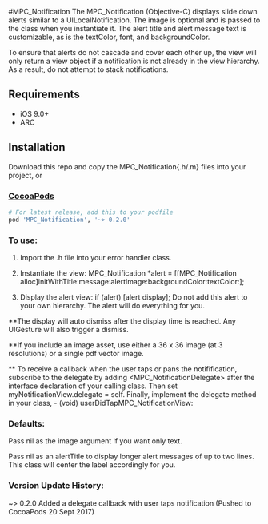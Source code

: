 #MPC_Notification 
The MPC_Notification (Objective-C) displays slide down alerts similar to a UILocalNotification. The image is optional and is passed to the class when you instantiate it. The alert title and alert message text is customizable, as is the textColor, font, and backgroundColor. 

To ensure that alerts do not cascade and cover each other up, the view will only return a view object if a notification is not already in the view hierarchy. As a result, do not attempt to stack notifications.

## Requirements

* iOS 9.0+
* ARC

## Installation

Download this repo and copy the MPC_Notification{.h/.m} files into your project, or

### [CocoaPods](https://cocoapods.org/)

````ruby
# For latest release, add this to your podfile
pod 'MPC_Notification', '~> 0.2.0'
````
 
<h3>To use:</h3>
 
  1. Import the .h file into your error handler class.
 
  2. Instantiate the view: MPC_Notification *alert = [[MPC_Notification alloc]initWithTitle:message:alertImage:backgroundColor:textColor:];
 
  3. Display the alert view: if (alert) [alert display]; Do not add this alert to your own hierarchy. The alert will do everything for you.
 
  **The display will auto dismiss after the display time is reached. Any UIGesture will also trigger a dismiss.
  
  **If you include an image asset, use either a 36 x 36 image (at 3 resolutions) or a single pdf vector image. 

  ** To receive a callback when the user taps or pans the notifification, subscribe to the delegate by adding <MPC_NotificationDelegate> after the interface declaration of your calling class. Then set myNotificationView.delegate = self. Finally, implement the delegate method in your class, - (void) userDidTapMPC_NotificationView:
 
<h3>Defaults:</h3>

  Pass nil as the image argument if you want only text.

  Pass nil as an alertTitle to display longer alert messages of up to two lines. This class will center the label accordingly for you.

<h3>Version Update History:</h3>
  ~> 0.2.0 Added a delegate callback with user taps notification (Pushed to CocoaPods 20 Sept 2017)